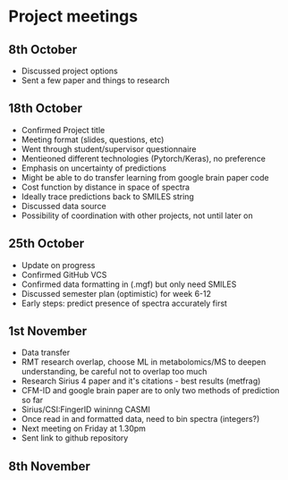 # Project meetings

## 8th October

* Discussed project options
* Sent a few paper and things to research

## 18th October

* Confirmed Project title
* Meeting format (slides, questions, etc)
* Went through student/supervisor questionnaire 
* Mentieoned different technologies (Pytorch/Keras), no preference
* Emphasis on uncertainty of predictions
* Might be able to do transfer learning from google brain paper code
* Cost function by distance in space of spectra
* Ideally trace predictions back to SMILES string
* Discussed data source
* Possibility of coordination with other projects, not until later on

## 25th October

* Update on progress
* Confirmed GitHub VCS
* Confirmed data formatting in (.mgf) but only need SMILES
* Discussed semester plan (optimistic) for week 6-12
* Early steps: predict presence of spectra accurately first

## 1st November

* Data transfer
* RMT research overlap, choose ML in metabolomics/MS to deepen understanding, be careful not to overlap too much
* Research Sirius 4 paper and it's citations - best results (metfrag) 
* CFM-ID and google brain paper are to only two methods of prediction so far
* Sirius/CSI:FingerID wininng CASMI
* Once read in and formatted data, need to bin spectra (integers?)
* Next meeting on Friday at 1.30pm
* Sent link to github repository

## 8th November